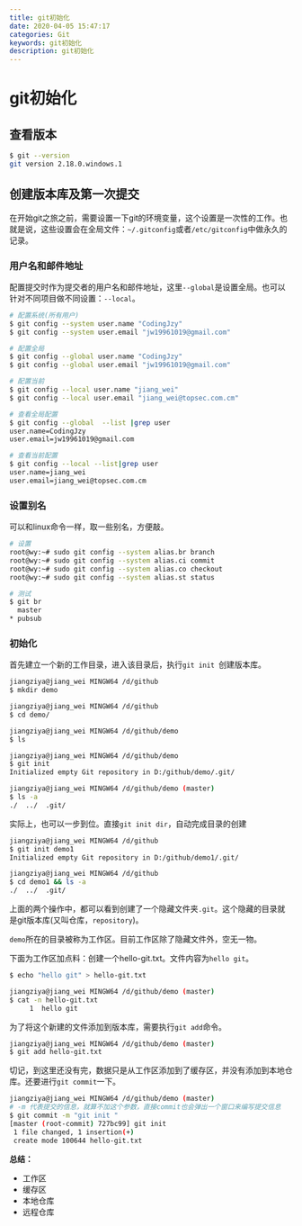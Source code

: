 ```yaml
---
title: git初始化
date: 2020-04-05 15:47:17
categories: Git
keywords: git初始化
description: git初始化
---
```


# git初始化

## 查看版本

```bash
$ git --version
git version 2.18.0.windows.1
```

## 创建版本库及第一次提交

在开始git之旅之前，需要设置一下git的环境变量，这个设置是一次性的工作。也就是说，这些设置会在全局文件：`~/.gitconfig`或者`/etc/gitconfig`中做永久的记录。

### 用户名和邮件地址

配置提交时作为提交者的用户名和邮件地址，这里`--global`是设置全局。也可以针对不同项目做不同设置：`--local`。

```bash
# 配置系统(所有用户)
$ git config --system user.name "CodingJzy"
$ git config --system user.email "jw19961019@gmail.com"

# 配置全局
$ git config --global user.name "CodingJzy"
$ git config --global user.email "jw19961019@gmail.com"

# 配置当前
$ git config --local user.name "jiang_wei"
$ git config --local user.email "jiang_wei@topsec.com.cm"

# 查看全局配置
$ git config --global  --list |grep user
user.name=CodingJzy
user.email=jw19961019@gmail.com

# 查看当前配置
$ git config --local --list|grep user
user.name=jiang_wei
user.email=jiang_wei@topsec.com.cm
```

### 设置别名

可以和linux命令一样，取一些别名，方便敲。

```bash
# 设置
root@wy:~# sudo git config --system alias.br branch
root@wy:~# sudo git config --system alias.ci commit
root@wy:~# sudo git config --system alias.co checkout
root@wy:~# sudo git config --system alias.st status

# 测试
$ git br
  master
* pubsub
```

### 初始化

首先建立一个新的工作目录，进入该目录后，执行`git init `创建版本库。

```bash
jiangziya@jiang_wei MINGW64 /d/github
$ mkdir demo

jiangziya@jiang_wei MINGW64 /d/github
$ cd demo/

jiangziya@jiang_wei MINGW64 /d/github/demo
$ ls

jiangziya@jiang_wei MINGW64 /d/github/demo
$ git init
Initialized empty Git repository in D:/github/demo/.git/

jiangziya@jiang_wei MINGW64 /d/github/demo (master)
$ ls -a
./  ../  .git/
```

实际上，也可以一步到位。直接`git init dir`，自动完成目录的创建

```bash
jiangziya@jiang_wei MINGW64 /d/github
$ git init demo1
Initialized empty Git repository in D:/github/demo1/.git/

jiangziya@jiang_wei MINGW64 /d/github
$ cd demo1 && ls -a
./  ../  .git/
```

上面的两个操作中，都可以看到创建了一个隐藏文件夹`.git`。这个隐藏的目录就是git版本库(又叫仓库，`repository`)。

`demo`所在的目录被称为工作区。目前工作区除了隐藏文件外，空无一物。

下面为工作区加点料：创建一个hello-git.txt。文件内容为`hello git`。

```bash
$ echo "hello git" > hello-git.txt

jiangziya@jiang_wei MINGW64 /d/github/demo (master)
$ cat -n hello-git.txt
     1  hello git
```

为了将这个新建的文件添加到版本库，需要执行`git add`命令。

```bash
jiangziya@jiang_wei MINGW64 /d/github/demo (master)
$ git add hello-git.txt

```

切记，到这里还没有完，数据只是从工作区添加到了缓存区，并没有添加到本地仓库。还要进行`git commit`一下。

```bash
jiangziya@jiang_wei MINGW64 /d/github/demo (master)
# -m 代表提交的信息，就算不加这个参数，直接commit也会弹出一个窗口来编写提交信息
$ git commit -m "git init "
[master (root-commit) 727bc99] git init
 1 file changed, 1 insertion(+)
 create mode 100644 hello-git.txt
```

**总结：**

- 工作区
- 缓存区
- 本地仓库
- 远程仓库